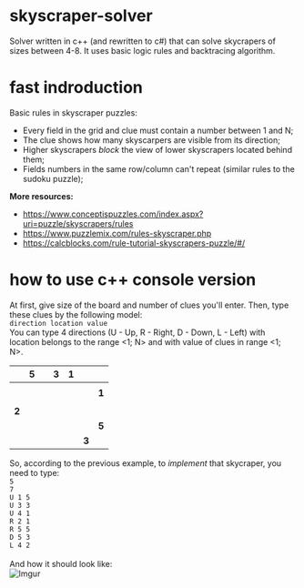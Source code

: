# skyscraper-solver
Solver written in c++ (and rewritten to c#) that can solve skycrapers of sizes between 4-8. It uses basic logic rules and backtracing algorithm.

# fast indroduction
Basic rules in skyscraper puzzles:
* Every field in the grid and clue must contain a number between 1 and N;
* The clue shows how many skyscarpers are visible from its direction;
* Higher skyscrapers *block* the view of lower skyscrapers located behind them;
* Fields numbers in the same row/column can't repeat (similar rules to the sudoku puzzle);

**More resources:**
* https://www.conceptispuzzles.com/index.aspx?uri=puzzle/skyscrapers/rules
* https://www.puzzlemix.com/rules-skyscraper.php
* https://calcblocks.com/rule-tutorial-skyscrapers-puzzle/#/

# how to use c++ console version
At first, give size of the board and number of clues you'll enter. Then, type these clues by the following model:<br />
`direction location value`<br />
You can type 4 directions (U - Up, R - Right, D - Down, L - Left) with location belongs to the range <1; N> and with value of clues in range <1; N>.

||**5**||**3**|**1**|||
|-|-|-|-|-|-|-|
||||||||
|||||||**1**|
||||||||
|**2**|||||||
|||||||**5**|
||||||**3**||

So, according to the previous example, to *implement* that skycraper, you need to type:<br />
`5`<br />
`7`<br />
`U 1 5`<br />
`U 3 3`<br />
`U 4 1`<br />
`R 2 1`<br />
`R 5 5`<br />
`D 5 3`<br />
`L 4 2`<br /><br />
And how it should look like:<br />
![Imgur](https://i.imgur.com/VkKRFBf.png)
